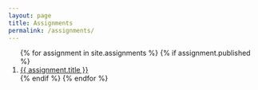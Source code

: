 ```yaml
---
layout: page
title: Assignments
permalink: /assignments/
---
```

<ol>
{% for assignment in site.assignments %}
  {% if assignment.published %}
    <li><a href="{{assignment.url}}">{{ assignment.title }}</a></li>
  {% endif %}
{% endfor %}
</ol>
